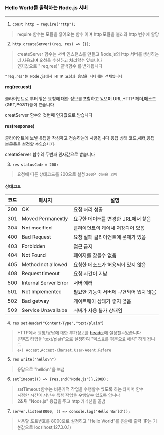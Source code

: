 ### Hello World를 출력하는 Node.js 서버 <hr>
1. ```const http = require("http");``` 
> require 함수는 모듈을 읽어오는 함수 이며 http 모듈을 불러와 http 변수에 할당

2. ```http.createServer((req, res) => {});```
> createServer 함수는 서버 인스턴스를 만들고 Node.js의 http 서버를 생성하는데 사용되며 요청을 수신하고 처리할수 있습니다 <br> 인자값으로 "(req,res)" 콜백함수 를 받게됩니다 

`"req,res"는 Node.js에서 HTTP 요청과 응답을 나타내는 객체입니다`

#### req(request)
클라이언트로 부터 받은 요청에 대한 정보를 포함하고 있으며 URL,HTTP 헤더,메소드(GET,POST)등이 있습니다 

creatServer 함수의 첫번째 인자값으로 받습니다 

#### res(response)
클라이언트에 보낼 응답을 작성하고 전송하는데 사용됩니다 
응답 상태 코드,헤더,응답 본문등을 설정할 수있습니다 

createServer 함수의 두번째 인자값으로 받습니다 

3. ```res.statusCode = 200;```
> 요청에 따른 상태코드를 200으로 설정 `200은 성공을 의미` 


#### 상태코드 
|코드|메시지|설명|
|---|-----|------|
|200|OK|요청 처리 성공|
|301|Moved Permanently|요구한 데이터를 변경한 URL에서 찾음|
|304|Not modified|클라이언트의 캐이세 저장되어 있음|
|400|Bad Request|요청 실패 클라이언트에 문제가 있음|
|403|Forbidden|접근 금지|
|404|Not Found|페이지를 찾을수 없음|
|405|Method not allowed|요청한 메소드가 허용되어 있지 않음|
|408|Request timeout|요청 시간이 지남|
|500|Internal Server Error|서버 에러| 
|501|Not Implemented|필요한 기능이 서버에 구현되어 있지 않음|
|502|Bad getway|게이트웨이 상태가 좋지 않음|
|503|Service Unavailalbe|서버가 사용 불가 상태임|

4. ```res.setHeader("Content-Type","text/plain")```
> HTTP에서 요청/응답에 대한 부가정보를 <a href="https://jeongzero.oopy.io/8082c06c-352a-44c2-8f07-e9fd68b99361">header</a>에 설정할수있습니다 <br> 콘텐츠 타입을 'text/plain"으로 설정하여 "텍스트를 평문으로 해석" 하게 됩니다 <br> `ex) Accept,Accept-Charset,User-Agent,Refere`

5. ```res.write("hello\n")```
> 응답으로 "hello\n"을 보냄 

6. ```setTimeout(() => {res.end("Node.js")},2000);```
> setTimeout 함수는 비동기적 작업을 수행할수 있도록 하는 타미머 함수 <br> 지정한 시간이 지난후 특정 작업을 수행할수 있도록 합니다 <br> 2초뒤 "Node.js" 응답을 주고 http 커넥션을 끝냄 

7. ```server.listen(8000, () => console.log("Hello World"));```
> 사용할 포트번호를 8000으로 설정하고 "Hello World"를 콘솔에 출력 (IP는 기본값으로 localhost,127.0.0.1)